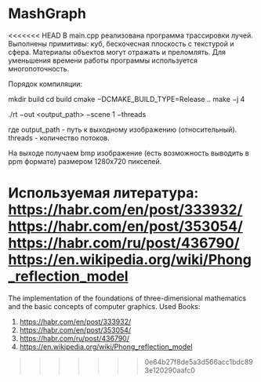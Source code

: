# MashGraph

<<<<<<< HEAD
В main.cpp реализована программа трассировки лучей. Выполнены примитивы: куб, бескочесная плоскость с текстурой и сфера. Материалы объектов могут отражать и преломлять. Для уменьшения времени работы программы используется многопоточность.

Порядок компиляции:

mkdir build
cd build
cmake −DCMAKE_BUILD_TYPE=Release ..
make −j 4

./rt −out <output_path> −scene 1 −threads <threads>

где output_path - путь к выходному изображению (относительный).
 threads - количество потоков.

На выходе получаем bmp изображение (есть возможность выводить в ppm формате) размером 1280х720 пикселей. 

Используемая литература:
https://habr.com/en/post/333932/
https://habr.com/en/post/353054/
https://habr.com/ru/post/436790/
https://en.wikipedia.org/wiki/Phong_reflection_model
=======
The implementation of the foundations of three-dimensional mathematics and the basic concepts of computer graphics. Used Books:

1. https://habr.com/en/post/333932/
2. https://habr.com/en/post/353054/
3. https://habr.com/ru/post/436790/
4. https://en.wikipedia.org/wiki/Phong_reflection_model
>>>>>>> 0e64b27f8de5a3d566acc1bdc893e120290aafc0

